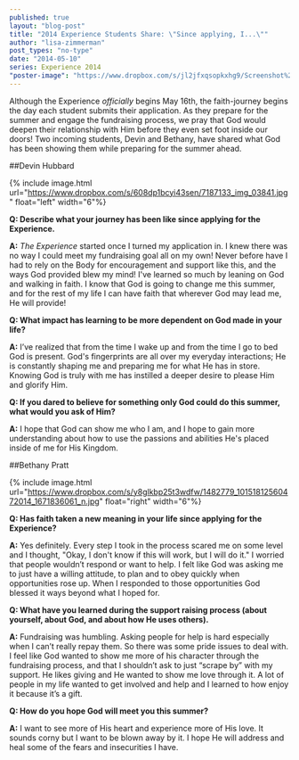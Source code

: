 ```yaml
---
published: true
layout: "blog-post"
title: "2014 Experience Students Share: \"Since applying, I...\""
author: "lisa-zimmerman"
post_types: "no-type"
date: "2014-05-10"
series: Experience 2014
"poster-image": "https://www.dropbox.com/s/jl2jfxqsopkxhg9/Screenshot%202014-05-09%2015.35.22.png"
---
```


Although the Experience *officially* begins May 16th, the faith-journey begins the day each student submits their application.  As they prepare for the summer and engage the fundraising process, we pray that God would deepen their relationship with Him before they even set foot inside our doors!  Two incoming students, Devin and Bethany, have shared what God has been showing them while preparing for the summer ahead.

##Devin Hubbard

{% include image.html url="https://www.dropbox.com/s/608dp1bcyi43sen/7187133_img_03841.jpg" float="left" width="6"%}

**Q: Describe what your journey has been like since applying for the Experience.**

**A:** *The Experience* started once I turned my application in.  I knew there was no way I could meet my fundraising goal all on my own!  Never before have I had to rely on the Body for encouragement and support like this, and the ways God provided blew my mind!  I've learned so much by leaning on God and walking in faith.  I know that God is going to change me this summer, and for the rest of my life I can have faith that wherever God may lead me, He will provide!

**Q: What impact has learning to be more dependent on God made in your life?**

**A:** I’ve realized that from the time I wake up and from the time I go to bed God is present.  God's fingerprints are all over my everyday interactions; He is constantly shaping me and preparing me for what He has in store.  Knowing God is truly with me has instilled a deeper desire to please Him and glorify Him.

**Q: If you dared to believe for something only God could do this summer, what would you ask of Him?**

**A:**  I hope that God can show me who I am, and I hope to gain more understanding about how to use the passions and abilities He's placed inside of me for His Kingdom.


##Bethany Pratt

{% include image.html url="https://www.dropbox.com/s/y8glkbp25t3wdfw/1482779_10151812560472014_1671836061_n.jpg" float="right" width="6"%}

**Q: Has faith taken a new meaning in your life since applying for the Experience?**

**A:** Yes definitely.  Every step I took in the process scared me on some level and I thought, "Okay, I don't know if this will work, but I will do it."  I worried that people wouldn’t respond or want to help.  I felt like God was asking me to just have a willing attitude, to plan and to obey quickly when opportunities rose up.  When I responded to those opportunities God blessed it ways beyond what I hoped for.

**Q: What have you learned during the support raising process (about yourself, about God, and about how He uses others).**

**A:** Fundraising was humbling.  Asking people for help is hard especially when I can’t really repay them. So there was some pride issues to deal with.  I feel like God wanted to show me more of his character through the fundraising process, and that I shouldn’t ask to just “scrape by” with my support.  He likes giving and He wanted to show me love through it.  A lot of people in my life wanted to get involved and help and I learned to how enjoy it because it’s a gift.

**Q: How do you hope God will meet you this summer?**

**A:** I want to see more of His heart and experience more of His love.  It sounds corny but I want to be blown away by it.  I hope He will address and heal some of the fears and insecurities I have.
